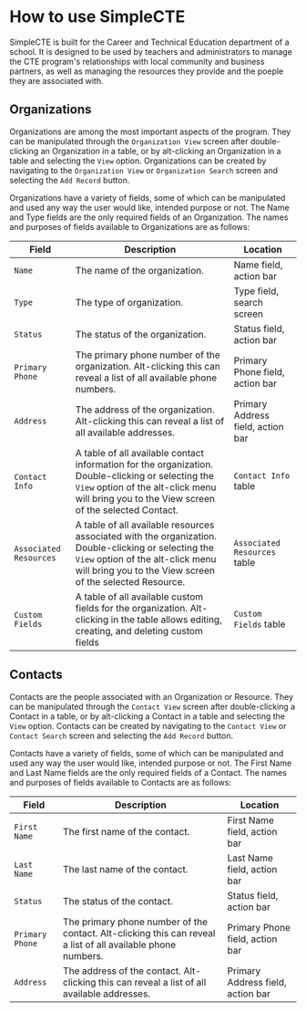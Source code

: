 # How to use SimpleCTE

SimpleCTE is built for the Career and Technical Education department of a school. It is designed to be used by teachers and administrators to manage the CTE program's relationships with local community and business partners, as well as managing the resources they provide and the poeple they are associated with. 

## Organizations
Organizations are among the most important aspects of the program. They can be manipulated through the `Organization View` screen after double-clicking an Organization in a table, or by alt-clicking an Organization in a table and selecting the `View` option. Organizations can be created by navigating to the `Organization View` or `Organization Search` screen and selecting the `Add Record` button. 

Organizations have a variety of fields, some of which can be manipulated and used any way the user would like, intended purpose or not. The Name and Type fields are the only required fields of an Organization. The names and purposes of fields available to Organizations are as follows:

| Field | Description | Location |
| --- | --- | --- |
| `Name` | The name of the organization. | Name field, action bar |
| `Type` | The type of organization. | Type field, search screen |
| `Status` | The status of the organization. | Status field, action bar |
| `Primary Phone` | The primary phone number of the organization. Alt-clicking this can reveal a list of all available phone numbers. | Primary Phone field, action bar |
| `Address` | The address of the organization. Alt-clicking this can reveal a list of all available addresses. | Primary Address field, action bar |
| `Contact Info` | A table of all available contact information for the organization. Double-clicking or selecting the `View` option of the alt-click menu will bring you to the View screen of the selected Contact. | `Contact Info` table |
| `Associated Resources` | A table of all available resources associated with the organization. Double-clicking or selecting the `View` option of the alt-click menu will bring you to the View screen of the selected Resource. | `Associated Resources` table |
| `Custom Fields` | A table of all available custom fields for the organization. Alt-clicking in the table allows editing, creating, and deleting custom fields | `Custom Fields` table |

## Contacts
Contacts are the people associated with an Organization or Resource. They can be manipulated through the `Contact View` screen after double-clicking a Contact in a table, or by alt-clicking a Contact in a table and selecting the `View` option. Contacts can be created by navigating to the `Contact View` or `Contact Search` screen and selecting the `Add Record` button.

Contacts have a variety of fields, some of which can be manipulated and used any way the user would like, intended purpose or not. The First Name and Last Name fields are the only required fields of a Contact. The names and purposes of fields available to Contacts are as follows:

| Field | Description | Location |
| --- | --- | --- |
| `First Name` | The first name of the contact. | First Name field, action bar |
| `Last Name` | The last name of the contact. | Last Name field, action bar |
| `Status` | The status of the contact. | Status field, action bar |
| `Primary Phone` | The primary phone number of the contact. Alt-clicking this can reveal a list of all available phone numbers. | Primary Phone field, action bar |
| `Address` | The address of the contact. Alt-clicking this can reveal a list of all available addresses. | Primary Address field, action bar |

